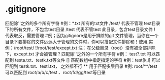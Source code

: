 # .gitignore

匹配除'\'之外的多个所有字符 #例：*.txt 所有的txt文件
/test/ 代表不管理 test目录下的所有文件，不包含test目录
/test 代表不管test 此目录，包含test目录文件
! 代表取反，需要管理 #例；因为gitignore是用于排除的git 文件管理，当你在一个目录下要排除的文件远远大于管理的文件时，你可以搭配文件排除和！使用,实例：/root/test/ !/root/test/except.txt 注：在父级目录（root）没有被全部排除下，except.txt 才会被管理
? 匹配除'\'之外的一个所有字符 #例： test?.txt 可以匹配到 testa.txt、testk.txt等文件
[] 匹配数组中指定指定的字符 #例：test[k,l] 可以匹配到 testk.txt、testl.txt， 之外都不行
** 用于匹配多层目录 #例: root/**/test 可以匹配到 root/a/b/c/test 、root/fd/gg/test等目录